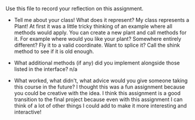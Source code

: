 Use this file to record your reflection on this assignment.

- Tell me about your class! What does it represent?
  My class represents a Plant! At first it was a little tricky thinking of an example where all methods would apply. You can create a new plant and call methods for it. For example where would you like your plant? Somewhere entirely different? Fly it to a valid coordinate. Want to splice it? Call the shink method to see if it is old enough.

- What additional methods (if any) did you implement alongside those listed in the interface?
  n/a
- What worked, what didn't, what advice would you give someone taking this course in the future?
  I thought this was a fun assignment because you could be creative with the idea. I think this assignment is a good transition to the final project because even with this assignment I can think of a lot of other things I could add to make it more interesting and interactive!

